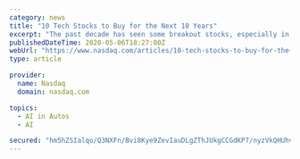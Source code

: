 ```yaml
---
category: news
title: "10 Tech Stocks to Buy for the Next 10 Years"
excerpt: "The past decade has seen some breakout stocks, especially in the tech industry. The smartphone era kicked off earlier, but it was over the past 10 years that many tech stocks became the ticket to growth that resulted in several consumer electronics behemoths."
publishedDateTime: 2020-05-06T18:27:00Z
webUrl: "https://www.nasdaq.com/articles/10-tech-stocks-to-buy-for-the-next-10-years-2020-05-06?time=1588915562"
type: article

provider:
  name: Nasdaq
  domain: nasdaq.com

topics:
  - AI in Autos
  - AI

secured: "hm5hZSIalqo/Q3NXFn/Bvi8Kye9ZevIauDLgZThJUkgCCGdKP7/nyzVkQHUhvPhcnPo5JjFIzJTcQwwl3BjFQrV8vS0227goLktWtO4NzjQBnY5GOGGRLeuJh+6JjiolejBeU9BoYfyLqvz/KP+pGcl48qgyaRU2t15K68X7RoGWSpNBs02NJIN5zSwSE3vpiV1Qcdm2iTQnm9D5spb9mNNEpnlo7aF3U4x7W1Vwjv3cNqHIBa5f4jFWR6AkwFJ/TGKExRR4Cbo2Yf3QHicVHjVJbxFkBBktq7C9hI2uwSPlIeDcwIFeIBA1EhmDdv2fdS5KK7ox6TLhjixo/5WzUKV5X/BFK3pglcDJwUdQ9h/JJ0wlSu39JzXUBRWg5xGdPBVYCnewpDgtXcHQkNwxcEnAX9T6Yc3/JTQlYOzkXNIu+7k6VCJ7dA/HpXknlacQXLQCaQtolAt9MPptnzr6JJ8YLORNS8GfuTp9ijggnfU=;M8lXOgDYrCBecwfDIXnn3A=="
---
```


